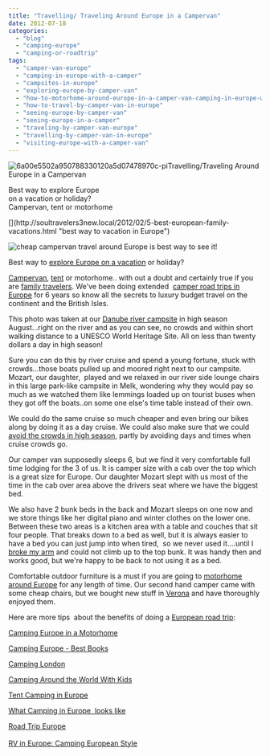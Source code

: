 ```yaml
---
title: "Travelling/ Traveling Around Europe in a Campervan"
date: 2012-07-18
categories: 
  - "blog"
  - "camping-europe"
  - "camping-or-roadtrip"
tags: 
  - "camper-van-europe"
  - "camping-in-europe-with-a-camper"
  - "campsites-in-europe"
  - "exploring-europe-by-camper-van"
  - "how-to-motorhome-around-europe-in-a-camper-van-camping-in-europe-with-a-van"
  - "how-to-travel-by-camper-van-in-europe"
  - "seeing-europe-by-camper-van"
  - "seeing-europe-in-a-camper"
  - "traveling-by-camper-van-europe"
  - "travelling-by-camper-van-in-europe"
  - "visiting-europe-with-a-camper-van"
---
```


  
![6a00e5502a950788330120a5d07478970c-pi](https://pub-ac94b3f306b24c0dba4238943c97f2e1.r2.dev/6a00e5502a950788330177436a442b970d.jpg)Travelling/Traveling Around  
Europe in a Campervan  
  
Best way to explore Europe  
on a vacation or holiday?  
Campervan, tent or motorhome

<!--more-->[](http://soultravelers3new.local/2012/02/5-best-european-family-vacations.html "best way to vacation in Europe")  
[](https://pub-ac94b3f306b24c0dba4238943c97f2e1.r2.dev/6a00e5502a950788330177436a450d970d-150x150-1.jpg)![cheap campervan travel around Europe is best way to see it!](https://pub-ac94b3f306b24c0dba4238943c97f2e1.r2.dev/6a00e5502a950788330177436a450d970d-150x150-1.jpg)  
  
Best way to [explore Europe on a vacation](http://soultravelers3new.local/2012/02/5-best-european-family-vacations.html "explore Europe vacation") or holiday?  
  
[Campervan](http://soultravelers3new.local/2006/08/our-new-camper.html "campervan in Europe motorhoming vacation"), [tent](http://soultravelers3new.local/2007/08/heavenly-holida.html "tent camping croatia") or motorhome.. with out a doubt and certainly true if you are [family travelers](http://soultravelers3new.local/2009/04/how-to-travel-the-world-as-a-digital-nomad-family.html "family travel Europe"). We've been doing extended  [camper road trips in Europe](http://soultravelers3new.local/2010/06/grand-tour-europe-iv-family-travel-extended-vacation-road-trip-summer-holiday-abroad.html "extended camper road trips Europe") for 6 years so know all the secrets to luxury budget travel on the continent and the British Isles.  
  
This photo was taken at our [Danube river campsite](http://www.eurocampings.co.uk/en/europe/austria/lower-austria/ "melk campsite") in high season August...right on the river and as you can see, no crowds and within short walking distance to a UNESCO World Heritage Site. All on less than twenty dollars a day in high season!  
  
Sure you can do this by river cruise and spend a young fortune, stuck with crowds...those boats pulled up and moored right next to our campsite. Mozart, our daughter,  played and we relaxed in our river side lounge chairs in this large park-like campsite in Melk, wondering why they would pay so much as we watched them like lemmings loaded up on tourist buses when they got off the boats..on some one else's time table instead of their own.  
  
We could do the same cruise so much cheaper and even bring our bikes along by doing it as a day cruise. We could also make sure that we could [avoid the crowds in high season](http://soultravelers3new.local/2010/07/how-to-travel-without-crowds-in-high-season-finding-bargains-peace-value-away-from-tourist-areas-tip.html "avoid the crowds in high season"), partly by avoiding days and times when cruise crowds go.  
  
Our camper van supposedly sleeps 6, but we find it very comfortable full time lodging for the 3 of us. It is camper size with a cab over the top which is a great size for Europe. Our daughter Mozart slept with us most of the time in the cab over area above the drivers seat where we have the biggest bed.  
  
We also have 2 bunk beds in the back and Mozart sleeps on one now and we store things like her digital piano and winter clothes on the lower one. Between these two areas is a kitchen area with a table and couches that sit four people. That breaks down to a bed as well, but it is always easier to have a bed you can just jump into when tired,  so we never used it....until I [broke my arm](http://soultravelers3new.local/2009/09/-a-travelers-tragic-tale-handling-travel-disasters-medical-emergency-.html "broken arm , humerus, accident abroad") and could not climb up to the top bunk. It was handy then and works good, but we're happy to be back to not using it as a bed.  
  
Comfortable outdoor furniture is a must if you are going to [motorhome around Europe](http://soultravelers3new.local/2012/06/motorhoming-travels-in-europe-.html "motorhoming around Europe") for any length of time. Our second hand camper came with some cheap chairs, but we bought new stuff in [Verona](http://soultravelers3new.local/2010/06/family-travel-italy-verona-farm-stay-agritourismo-romeo-juliet-arena-opera.html "Verona") and have thoroughly enjoyed them.  
  
  
  
Here are more tips  about the benefits of doing a [European road trip](http://soultravelers3new.local/2009/06/-6-month-european-family-road-trip-09.html "European road trip by motorhome"):  
  
[Camping Europe in a Motorhome](http://soultravelers3new.local/2010/05/camping-europe-in-a-motorhome-rv-5-best-sites-roadtrip-europe-family-travel-budget-best-price.html "camping europe in a motorhome")  
  
[Camping Europe - Best Books](http://soultravelers3new.local/2010/06/best-books-for-camping-europe-road-trip-european-rv-tent-or-cottage-bungalow-rental-vacation-holiday.html "camping europe best books")  
  
[Camping London](http://soultravelers3new.local/2012/04/camping-in-london-best-low-budget-travel.html "Camping London")  
  
[Camping Around the World With Kids](http://soultravelers3new.local/2010/08/around-the-world-with-kids-extended-travel-long-term-travel-families-and-friends.html "camping around the world with kids")  
  
[Tent Camping in Europe](http://soultravelers3new.local/2010/06/big-tent-camping-in-europe-glamping-european-style-frugal-minimalist-luxury-backpacking-flashpacking.html "tent camping in euorpe")  
  
[What Camping in Europe  looks like](http://soultravelers3new.local/2011/07/what-our-nomadic-travel-lifestyle-looks-like-family-fun.html "What camping in Europe looks like")  
  
[Road Trip Europe](http://soultravelers3new.local/2011/06/road-trip-europe-plan-then-improvise.html "road trip europe")  
[  
RV in Europe: Camping European Style](http://soultravelers3new.local/2011/12/rv-in-europe-road-trip-europe-camping-european-style.html "Rv in Europe, camping european style")
